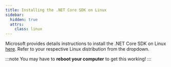 ```yaml
---
title: Installing the .NET Core SDK on Linux
sidebar:
  hidden: true
  attrs:
    class: linux
---
```


Microsoft provides details instructions to install the .NET Core SDK on Linux [here](https://dotnet.microsoft.com/download/linux-package-manager/ubuntu16-04/sdk-current). Refer to your respective Linux distribution from the dropdown.

:::note
You may have to **reboot your computer** to get this working!
:::